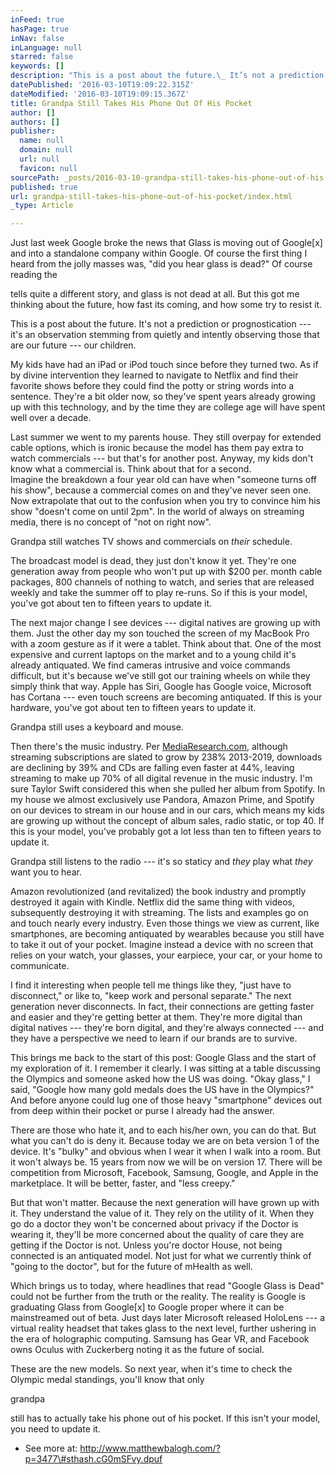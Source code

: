 ```yaml
---
inFeed: true
hasPage: true
inNav: false
inLanguage: null
starred: false
keywords: []
description: "This is a post about the future.\_ It’s not a prediction or \nprognostication — it’s an observation stemming from quietly and intently\n observing those that are our future — our children."
datePublished: '2016-03-10T19:09:22.315Z'
dateModified: '2016-03-10T19:09:15.367Z'
title: Grandpa Still Takes His Phone Out Of His Pocket
author: []
authors: []
publisher:
  name: null
  domain: null
  url: null
  favicon: null
sourcePath: _posts/2016-03-10-grandpa-still-takes-his-phone-out-of-his-pocket.md
published: true
url: grandpa-still-takes-his-phone-out-of-his-pocket/index.html
_type: Article

---
```

Just
last week Google broke the news that Glass is moving out of Google\[x\] 
and into a standalone company within Google.  Of course the first thing I
heard from the jolly masses was, "did you hear glass is dead?"  Of 
course reading the 

tells quite a different story, and glass is not dead at all.  But this 
got me thinking about the future, how fast its coming, and how some try 
to resist it.

This is a post about the future.  It's not a prediction or 
prognostication --- it's an observation stemming from quietly and intently
observing those that are our future --- our children.

My kids have had an iPad or iPod touch since before they turned two. 
As if by divine intervention they learned to navigate to Netflix and 
find their favorite shows before they could find the potty or string 
words into a sentence.  They're a bit older now, so they've spent years 
already growing up with this technology, and by the time they are 
college age will have spent well over a decade.

Last summer we went to my parents house.  They still overpay for 
extended cable options, which is ironic because the model has them pay 
extra to watch commercials --- but that's for another post.  Anyway, my 
kids don't know what a commercial is.  Think about that for a second.  
Imagine the breakdown a four year old can have when "someone turns off 
his show", because a commercial comes on and they've never seen one.  
Now extrapolate that out to the confusion when you try to convince him 
his show "doesn't come on until 2pm".  In the world of always on 
streaming media, there is no concept of "not on right now".

Grandpa still watches TV shows and commercials on _their_ schedule.

The broadcast model is dead, they just don't know it yet.  They're 
one generation away from people who won't put up with $200 per. month 
cable packages, 800 channels of nothing to watch, and series that are 
released weekly and take the summer off to play re-runs.  So if this is 
your model, you've got about ten to fifteen years to update it.

The next major change I see devices --- digital natives are growing up 
with them.  Just the other day my son touched the screen of my MacBook 
Pro with a zoom gesture as if it were a tablet.  Think about that.  One 
of the most expensive and current laptops on the market and to a young 
child it's already antiquated.  We find cameras intrusive and voice 
commands difficult, but it's because we've still got our training wheels
on while they simply think that way.  Apple has Siri, Google has Google
voice, Microsoft has Cortana --- even touch screens are becoming 
antiquated.  If this is your hardware, you've got about ten to fifteen 
years to update it.

Grandpa still uses a keyboard and mouse.

Then there's the music industry.  Per [MediaResearch.com][0],
although streaming subscriptions are slated to grow by 238% 2013-2019, 
downloads are declining by 39% and CDs are falling even faster at 44%, 
leaving streaming to make up 70% of all digital revenue in the music 
industry.  I'm sure Taylor Swift considered this when she pulled her 
album from Spotify.  In my house we almost exclusively use Pandora, 
Amazon Prime, and Spotify on our devices to stream in our house and in 
our cars, which means my kids are growing up without the concept of 
album sales, radio static, or top 40\.  If this is your model, you've 
probably got a lot less than ten to fifteen years to update it.

Grandpa still listens to the radio --- it's so staticy and _they_ play what _they_ want you to hear.

Amazon revolutionized (and revitalized) the book industry and 
promptly destroyed it again with Kindle.  Netflix did the same thing 
with videos, subsequently destroying it with streaming.  The lists and 
examples go on and touch nearly every industry.  Even those things we 
view as current, like smartphones, are becoming antiquated by wearables 
because you still have to take it out of your pocket.  Imagine instead a
device with no screen that relies on your watch, your glasses, your 
earpiece, your car, or your home to communicate.

I find it interesting when people tell me things like they, "just 
have to disconnect," or like to, "keep work and personal separate."  The
next generation never disconnects.  In fact, their connections are 
getting faster and easier and they're getting better at them.  They're 
more digital than digital natives --- they're born digital, and they're 
always connected --- and they have a perspective we need to learn if our 
brands are to survive.

This brings me back to the start of this post: Google Glass and the 
start of my exploration of it.  I remember it clearly.  I was sitting at
a table discussing the Olympics and someone asked how the US was doing.
"Okay glass," I said, "Google how many gold medals does the US have in 
the Olympics?"  And before anyone could lug one of those heavy 
"smartphone" devices out from deep within their pocket or purse I 
already had the answer.

There are those who hate it, and to each his/her own, you can do 
that.  But what you can't do is deny it.  Because today we are on beta 
version 1 of the device.  It's "bulky" and obvious when I wear it when I
walk into a room.  But it won't always be.  15 years from now we will 
be on version 17\.  There will be competition from Microsoft, Facebook, 
Samsung, Google, and Apple in the marketplace.  It will be better, 
faster, and "less creepy."

But that won't matter. Because the next generation will have grown up
with it.  They understand the value of it.  They rely on the utility of
it.  When they go do a doctor they won't be concerned about privacy if 
the Doctor is wearing it, they'll be more concerned about the quality of
care they are getting if the Doctor is not.  Unless you're doctor 
House, not being connected is an antiquated model.  Not just for what we
currently think of "going to the doctor", but for the future of mHealth
as well.

Which brings us to today, where headlines that read "Google Glass is 
Dead" could not be further from the truth or the reality.  The reality 
is Google is graduating Glass from Google\[x\] to Google proper where it 
can be mainstreamed out of beta.  Just days later Microsoft released 
HoloLens --- a virtual reality headset that takes glass to the next level,
further ushering in the era of holographic computing.  Samsung has Gear
VR, and Facebook owns Oculus with Zuckerberg noting it as the future of
social.

These are the new models.  So next year, when it's time to check the Olympic medal standings, you'll know that only 

grandpa

still has to actually take his phone out of his pocket.  If this isn't your model, you need to update it.

- See more at: http://www.matthewbalogh.com/?p=3477\#sthash.cG0mSFvy.dpuf

[0]: http://www.midiaresearch.com/blog/view/how-streaming-is-changing-the-music-industry-.html "HOW STREAMING IS CHANGING THE MUSIC INDUSTRY"